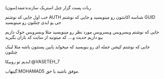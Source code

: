 ربات پست گزار چنل استریک
سازنده:ممد(سون)

خب اول جایی که نوشتم AUTH شناسه اکانتتون رو مینویسید 
و جایی که نوشتم GUID جی یو ایدی چنلتون رو مینویسید

جایی که نوشتم وبسرویس وبسرویس مورد نظر رو مینویسید
مثلا وبسرویس جوک داریم بیو داریم حدیث و.... که میتونید از سایت کد بازان بگیرید

جایی که نوشتم کپشن جمله ای رو بنویسید که میخواید پایین پستتون باشه مثلا لینک چنلتون

ایدیم تو روبیکا:@VASETEH_7

گیتهاب:MOHAMAD5
موفق باشید یا حق.